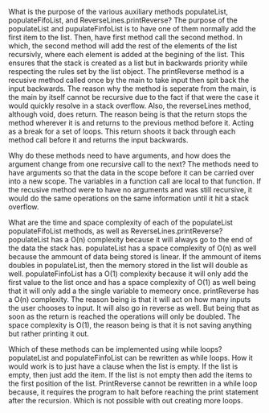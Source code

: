 What is the purpose of the various auxiliary methods populateList, populateFifoList, and ReverseLines.printReverse?
The purpose of the populateList and pupulateFinfoList is to have one of them normally add the first item to the list. Then, have first method call the second method. In which, the second method will add the rest of the elements of the list recursivly, where each element is added at the begining of the list. This ensures that the stack is created as a list but in backwards priority while respecting the rules set by the list object. The printReverse method is a recusive method called once by the main to take input then spit back the input backwards. The reason why the method is seperate from the main, is the main by itself cannot be recursive due to the fact if that were the case it would quickly resolve in a stack overflow. Also, the reverseLines method, although void, does return. The reason being is that the return stops the method wherever it is and returns to the previous method before it. Acting as a break for a set of loops. This return shoots it back through each method call before it and returns the input backwards.

Why do these methods need to have arguments, and how does the argument change from one recursive call to the next?
The methods need to have arguments so that the data in the scope before it can be carried over into a new scope. The variables in a function call are local to that function. If the recusive method were to have no arguments and was still recursive, it would do the same operations on the same information until it hit a stack overflow.

What are the time and space complexity of each of the populateList populateFifoList methods, as well as ReverseLines.printReverse?
populateList has a O(n) complexity because it will always go to the end of the data the stack has. populateList has a space complexity of O(n) as well because the ammount of data being stored is linear. If the ammount of items doubles in populateList, then the memory stored in the list will double as well. populateFinfoList has a O(1) complexity because it will only add the first value to the list once and has a space complexity of O(1) as well being that it will only add a the single variable to memeory once. printReverse has a O(n) complexity. The reason being is that it will act on how many inputs the user chooses to input. It will also go in reverse as well. But being that as soon as the return is reached the operations will only be doubled. The space complexity is O(1), the reason being is that it is not saving anything but rather printing it out.

Which of these methods can be implemented using while loops?
populateList and populateFinfoList can be rewritten as while loops. How it would work is to just have a clause when the list is empty. If the list is empty, then just add the item. If the list is not empty then add the items to the first position of the list. PrintReverse cannot be rewritten in a while loop because, it requires the program to halt before reaching the print statement after the recursion. Which is not possible with out creating more loops.

